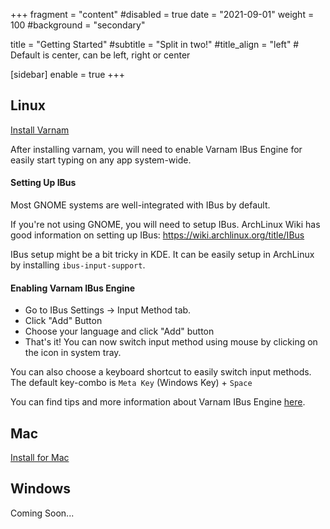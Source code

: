 +++
fragment = "content"
#disabled = true
date = "2021-09-01"
weight = 100
#background = "secondary"

title = "Getting Started"
#subtitle = "Split in two!"
#title_align = "left" # Default is center, can be left, right or center

[sidebar]
enable = true
+++

## Linux

[Install Varnam](/download/linux)

After installing varnam, you will need to enable Varnam IBus Engine for easily start typing on any app system-wide.

#### Setting Up IBus

Most GNOME systems are well-integrated with IBus by default.

If you're not using GNOME, you will need to setup IBus. ArchLinux Wiki has good information on setting up IBus: https://wiki.archlinux.org/title/IBus

IBus setup might be a bit tricky in KDE. It can be easily setup in ArchLinux by installing `ibus-input-support`.

#### Enabling Varnam IBus Engine

* Go to IBus Settings -> Input Method tab.
* Click "Add" Button
* Choose your language and click "Add" button
* That's it! You can now switch input method using mouse by clicking on the icon in system tray.

You can also choose a keyboard shortcut to easily switch input methods. The default key-combo is `Meta Key` (Windows Key) + `Space`

You can find tips and more information about Varnam IBus Engine [here](/docs/varnam-ibus-engine).

## Mac

[Install for Mac](https://varnamproject.com/download/mac/)

## Windows

Coming Soon...
